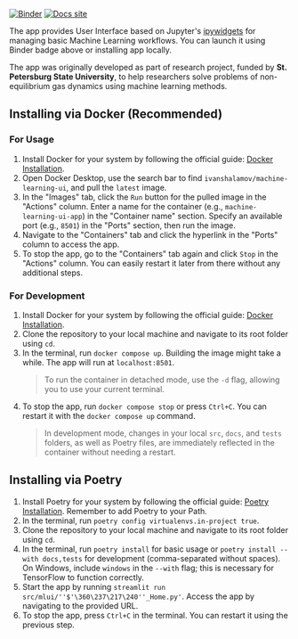 [![Binder](https://mybinder.org/badge_logo.svg)](https://mybinder.org/v2/gh/quantum-entangled/machine-learning-ui/v0.1.1?urlpath=voila%2Frender%2Fmain.ipynb)
[![Docs site](https://img.shields.io/badge/docs-GitHub_Pages-blue)](https://quantum-entangled.github.io/machine-learning-ui/index.html)

The app provides User Interface based on Jupyter's [ipywidgets](https://github.com/jupyter-widgets/ipywidgets) for managing basic Machine Learning workflows. You can launch it using Binder badge above or installing app locally.

The app was originally developed as part of research project, funded by **St. Petersburg State University**, to help researchers solve problems of non-equilibrium gas dynamics using machine learning methods.


## Installing via Docker (Recommended)

### For Usage

1. Install Docker for your system by following the official guide: [Docker Installation](https://docs.docker.com/engine/install/).
1. Open Docker Desktop, use the search bar to find `ivanshalamov/machine-learning-ui`, and pull the `latest` image.
1. In the "Images" tab, click the `Run` button for the pulled image in the "Actions" column. Enter a name for the container (e.g., `machine-learning-ui-app`) in the "Container name" section. Specify an available port (e.g., `8501`) in the "Ports" section, then run the image.
1. Navigate to the "Containers" tab and click the hyperlink in the "Ports" column to access the app.
1. To stop the app, go to the "Containers" tab again and click `Stop` in the "Actions" column. You can easily restart it later from there without any additional steps.

### For Development
1. Install Docker for your system by following the official guide: [Docker Installation](https://docs.docker.com/engine/install/).
1. Clone the repository to your local machine and navigate to its root folder using `cd`.
1. In the terminal, run `docker compose up`. Building the image might take a while. The app will run at `localhost:8501`.
    > To run the container in detached mode, use the `-d` flag, allowing you to use your current terminal.
1. To stop the app, run `docker compose stop` or press `Ctrl+C`. You can restart it with the `docker compose up` command.
    > In development mode, changes in your local `src`, `docs`, and `tests` folders, as well as Poetry files, are immediately reflected in the container without needing a restart.


## Installing via Poetry
1. Install Poetry for your system by following the official guide: [Poetry Installation](https://python-poetry.org/docs/#installation). Remember to add Poetry to your Path.
1. In the terminal, run `poetry config virtualenvs.in-project true`.
1. Clone the repository to your local machine and navigate to its root folder using `cd`.
1. In the terminal, run `poetry install` for basic usage or `poetry install --with docs,tests` for development (comma-separated without spaces). On Windows, include `windows` in the `--with` flag; this is necessary for TensorFlow to function correctly.
1. Start the app by running `streamlit run src/mlui/''$'\360\237\217\240''_Home.py'`. Access the app by navigating to the provided URL.
1. To stop the app, press `Ctrl+C` in the terminal. You can restart it using the previous step.
